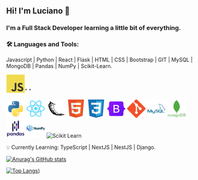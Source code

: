 ## Hi! I'm Luciano 👋

### I'm a Full Stack Developer learning a little bit of everything.


<h3 align="left">🛠️ Languages and Tools:</h3>
Javascript | Python | React | Flask | HTML | CSS | Bootstrap | GIT | MySQL | MongoDB | Pandas |
NumPy | Scikit-Learn. 

<p align="left">

<span><img src="https://github.com/devicons/devicon/blob/master/icons/javascript/javascript-original.svg" alt="Javascript" width="50" height="50"/>"   "</span>

<img src="https://github.com/devicons/devicon/blob/master/icons/python/python-original.svg" alt="Python" width="50" height="50"/>

<img src="https://github.com/devicons/devicon/blob/master/icons/react/react-original.svg" alt="React" width="50" height="50"/>

<img src="https://github.com/devicons/devicon/blob/master/icons/flask/flask-original.svg" alt="Flask" width="50" height="50"/>

<img src="https://github.com/devicons/devicon/blob/master/icons/html5/html5-original.svg" alt="HTML" width="50" height="50"/>

<img src="https://github.com/devicons/devicon/blob/master/icons/css3/css3-original.svg" alt="CSS" width="50" height="50"/>

<img src="https://github.com/devicons/devicon/blob/master/icons/bootstrap/bootstrap-original.svg" alt="Bootstrap" width="50" height="50"/>

<img src="https://github.com/devicons/devicon/blob/master/icons/git/git-original.svg" alt="Git" width="50" height="50"/>

<img src="https://github.com/devicons/devicon/blob/master/icons/mysql/mysql-plain-wordmark.svg" alt="MySQL" width="50" height="50"/>

<img src="https://github.com/devicons/devicon/blob/master/icons/mongodb/mongodb-plain-wordmark.svg" alt="MongoDB" width="50" height="50"/>

<img src="https://github.com/devicons/devicon/blob/master/icons/pandas/pandas-original-wordmark.svg" alt="Pandas" width="50" height="50"/>

<img src="https://github.com/devicons/devicon/blob/master/icons/numpy/numpy-original-wordmark.svg" alt="NumPy" width="50" height="50"/>

<img src="https://upload.wikimedia.org/wikipedia/commons/0/05/Scikit_learn_logo_small.svg" alt="Scikit Learn" width="50" height="50"/>



</p>

💡 Currently Learning: TypeScript | NextJS | NestJS | Django.

[![Anurag's GitHub stats](https://github-readme-stats.vercel.app/api?username=Luciano-C&show_icons=true&theme=dark)](https://github.com/anuraghazra/github-readme-stats)

[![Top Langs](https://github-readme-stats.vercel.app/api/top-langs/?username=Luciano-C&layout=compact&theme=dark))](https://github.com/Luciano-C/github-readme-stats)

